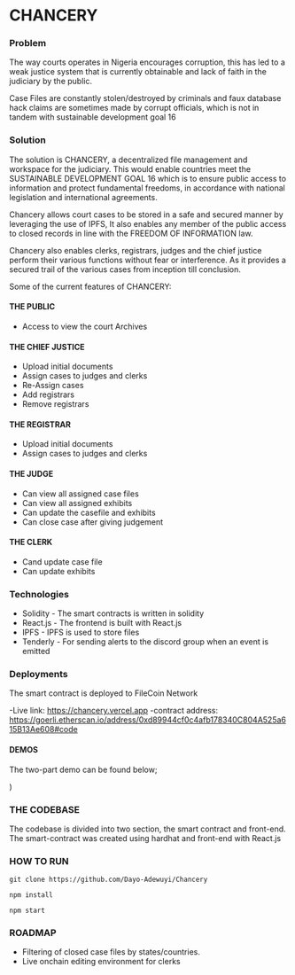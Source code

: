 # CHANCERY

### Problem

The  way courts operates in Nigeria encourages corruption, this has led to a weak justice system that is currently obtainable and lack of faith in the judiciary by the public.

Case Files are constantly stolen/destroyed  by criminals and faux database hack claims are sometimes made by corrupt officials, which is not in tandem with sustainable development goal 16  


### Solution


The solution is CHANCERY, a decentralized file management and workspace for the judiciary. This would enable countries meet the SUSTAINABLE DEVELOPMENT GOAL 16 which is to ensure public access to information and protect fundamental freedoms, in accordance with national legislation and international agreements. 

Chancery allows court cases to be stored in a safe and secured manner by leveraging the use of IPFS, It also enables any member of the public access to closed records in line with the FREEDOM OF INFORMATION law. 

Chancery also enables clerks, registrars, judges and the chief justice perform their various functions without fear or interference. As it provides a secured trail of the various cases from inception till conclusion.



Some of the current features of CHANCERY:

#### THE PUBLIC
- Access to view the court Archives

#### THE CHIEF JUSTICE
- Upload initial documents
- Assign cases to judges and clerks
- Re-Assign cases
- Add registrars
- Remove registrars

#### THE REGISTRAR
- Upload initial documents
- Assign cases to judges and clerks

#### THE JUDGE
- Can view all assigned case files
- Can view all assigned exhibits
- Can update the casefile and exhibits
- Can close case after giving judgement

#### THE CLERK
- Cand update case file
- Can update exhibits

### Technologies

- Solidity - The smart contracts is written in solidity
- React.js - The frontend is built with React.js
- IPFS - IPFS is used to store files
- Tenderly - For sending alerts to the discord group when an event is emitted

### Deployments

The smart contract is deployed to FileCoin  Network

-Live link: https://chancery.vercel.app
-contract address: https://goerli.etherscan.io/address/0xd89944cf0c4afb178340C804A525a615B13Ae608#code

#### DEMOS

The two-part demo can be found below;

)

### THE CODEBASE

The codebase is divided into two section, the smart contract and front-end. The smart-contract was created using hardhat and front-end with React.js

### HOW TO RUN

```
git clone https://github.com/Dayo-Adewuyi/Chancery

````
```
npm install
````
```
npm start
````
### ROADMAP
- Filtering of closed case files by states/countries.
- Live onchain editing environment for clerks







